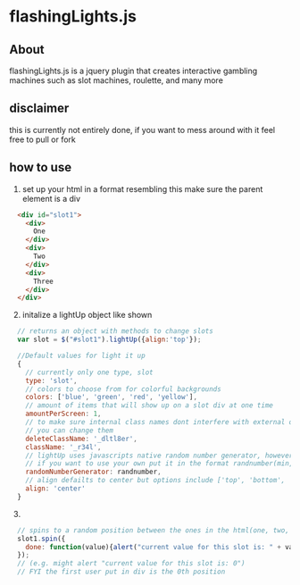 # flashingLights.js
## About
flashingLights.js is a jquery plugin that creates interactive gambling machines such as slot machines, roulette, and many more
## disclaimer
this is currently not entirely done, if you want to mess around with it feel free to pull or fork
## how to use
1. set up your html in a format resembling this make sure the parent element is a div
```html
  <div id="slot1">
    <div>
      One
    </div>
    <div>
      Two
    </div>
    <div>
      Three
    </div>
  </div>
```
2. initalize a lightUp object like shown
```javascript
  // returns an object with methods to change slots
  var slot = $("#slot1").lightUp({align:'top'});

  //Default values for light it up
  {
    // currently only one type, slot
    type: 'slot',
    // colors to choose from for colorful backgrounds
    colors: ['blue', 'green', 'red', 'yellow'],
    // amount of items that will show up on a slot div at one time
    amountPerScreen: 1,
    // to make sure internal class names dont interfere with external ones,
    // you can change them
    deleteClassName: '_dltl8er',
    className: '_r34l',
    // lightUp uses javascripts native random number generator, however, 
    // if you want to use your own put it in the format randnumber(min, max)
    randomNumberGenerator: randnumber,
    // align defailts to center but options include ['top', 'bottom', 'center']
    align: 'center'
  }
```
3. 
```javascript
  // spins to a random position between the ones in the html(one, two, three), runs the callback when finished spinning
  slot1.spin({
    done: function(value){alert("current value for this slot is: " + val);}
  });
  // (e.g. might alert "current value for this slot is: 0") 
  // FYI the first user put in div is the 0th position
```